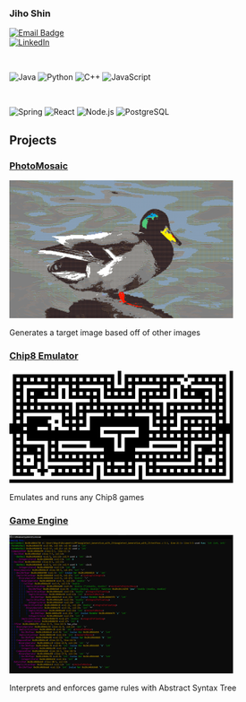 ### Jiho Shin
[![Email Badge](https://img.shields.io/badge/Gmail-D14836?style=for-the-badge&logo=gmail&logoColor=white)](mailto:Jihosh@hotmail.com)
<br>
[![LinkedIn](https://img.shields.io/badge/-LinkedIn-blue?style=flat-square&logo=LinkedIn)](https://www.linkedin.com/in/yourprofile)

<br>

![Java](https://img.shields.io/badge/-Java-black?style=flat-square&logo=Java)
![Python](https://img.shields.io/badge/-Python-black?style=flat-square&logo=python)
![C++](https://img.shields.io/badge/-Python-black?style=flat-square&logo=python)
![JavaScript](https://img.shields.io/badge/-JavaScript-black?style=flat-square&logo=javascript)

<br>

![Spring](https://img.shields.io/badge/-Spring-black?style=flat-square&logo=Spring)
![React](https://img.shields.io/badge/-React-black?style=flat-square&logo=react)
![Node.js](https://img.shields.io/badge/-Node.js-black?style=flat-square&logo=node.js)
![PostgreSQL](https://img.shields.io/badge/-PostgreSQL-black?style=flat-square&logo=PostgreSQL)

## Projects

### [PhotoMosaic](https://github.com/wlgh2626/PhotoMosaic)
<img src="https://github.com/wlgh2626/wlgh2626/raw/main/Duck.png" alt="mosaic_showcase" width="400"/>

Generates a target image based off of other images

### [Chip8 Emulator](https://github.com/kyirong6/chip8_project)
<img src="https://github.com/wlgh2626/wlgh2626/raw/main/blinky.png" alt="Chip8_showcase" width="400"/>

Emulates and runs any Chip8 games

### [Game Engine](https://github.com/wlgh2626/game-engine)
<img src="https://github.com/wlgh2626/wlgh2626/raw/main/text.png" alt="AST_showcase" width="400"/>

Interprets and enforces game rules with Abstract Syntax Tree
